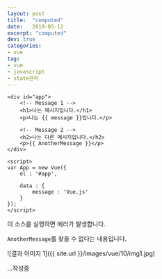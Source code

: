 ```yaml
---
layout: post
title:  "computed"
date:   2019-05-12
excerpt: "computed"
dev: true
categories:
- vue
tag:
- vue
- javascript
- state관리
---
```


```vue
<div id="app">
    <!-- Message 1 -->
    <h1>나는 메시지입니다.</h1>
    <p>나는 {{ message }}입니다.</p>

    <!-- Message 2 -->
    <h2>나는 다른 메시지입니다.</h2>
    <p>{{ AnotherMessage }}</p>
</div>

<script>
var App = new Vue({
    el : '#app',
    
    data : {
        message : 'Vue.js'
    }
});
</script>
```

이 소스를 실행하면 에러가 발생합니다.

`AnotherMessage`를 찾을 수 없다는 내용입니다.

![결과 이미지 1]({{ site.url }}/images/vue/10/img1.jpg)

...작성중
